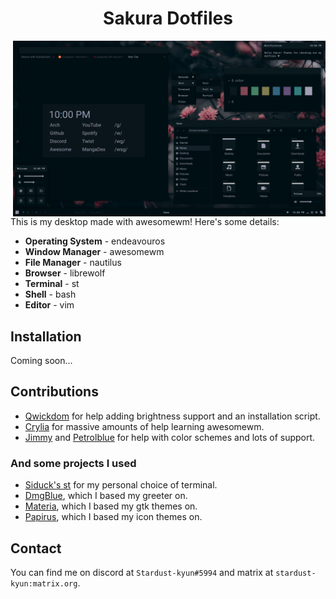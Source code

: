 <h1 align=center>Sakura Dotfiles</h1>

<img src="screenshot.png" alt="img" align="right" width="500px">

This is my desktop made with awesomewm! Here's some details:

- **Operating System** - endeavouros
- **Window Manager** - awesomewm
- **File Manager** - nautilus
- **Browser** - librewolf
- **Terminal** - st
- **Shell** - bash
- **Editor** - vim

## Installation

Coming soon...

## Contributions

- [Qwickdom](https://github.com/Qwickdom) for help adding brightness support and an installation script.
- [Crylia](https://github.com/Crylia) for massive amounts of help learning awesomewm.
- [Jimmy](https://github.com/Jimmysit0) and [Petrolblue](https://github.com/petrolblue) for help with color schemes and lots of support.

### And some projects I used

- [Siduck's st](https://github.com/siduck76/st) for my personal choice of terminal.
- [DmgBlue](https://github.com/davidmogar/lightdm-webkit2-dmg_blue), which I based my greeter on.
- [Materia](https://github.com/nana-4/materia-theme), which I based my gtk themes on.
- [Papirus](https://github.com/PapirusDevelopmentTeam/papirus-icon-theme), which I based my icon themes on.

## Contact

You can find me on discord at `Stardust-kyun#5994` and matrix at `stardust-kyun:matrix.org`.
